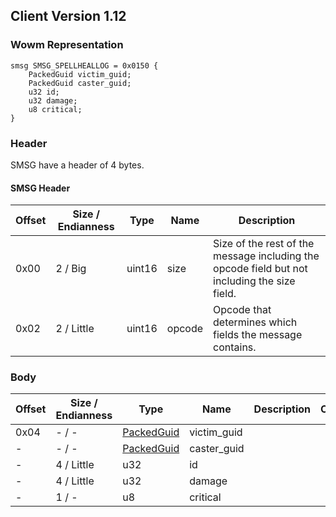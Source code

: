 ## Client Version 1.12

### Wowm Representation
```rust,ignore
smsg SMSG_SPELLHEALLOG = 0x0150 {
    PackedGuid victim_guid;
    PackedGuid caster_guid;
    u32 id;
    u32 damage;
    u8 critical;
}
```
### Header

SMSG have a header of 4 bytes.

#### SMSG Header

| Offset | Size / Endianness | Type   | Name   | Description |
| ------ | ----------------- | ------ | ------ | ----------- |
| 0x00   | 2 / Big           | uint16 | size   | Size of the rest of the message including the opcode field but not including the size field.|
| 0x02   | 2 / Little        | uint16 | opcode | Opcode that determines which fields the message contains.|

### Body

| Offset | Size / Endianness | Type | Name | Description | Comment |
| ------ | ----------------- | ---- | ---- | ----------- | ------- |
| 0x04 | - / - | [PackedGuid](../spec/packed-guid.md) | victim_guid |  |  |
| - | - / - | [PackedGuid](../spec/packed-guid.md) | caster_guid |  |  |
| - | 4 / Little | u32 | id |  |  |
| - | 4 / Little | u32 | damage |  |  |
| - | 1 / - | u8 | critical |  |  |

